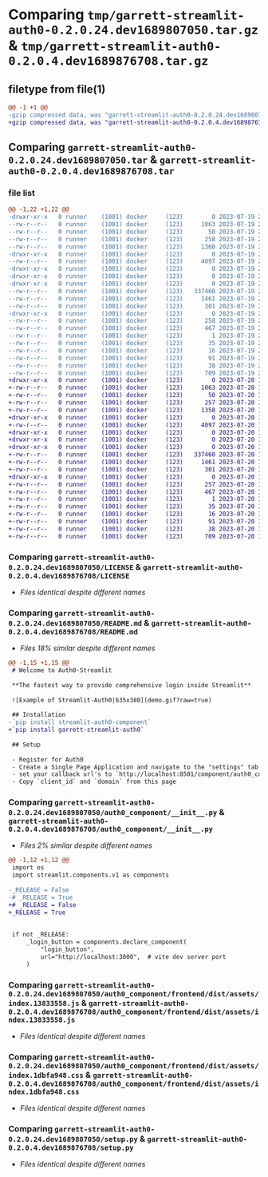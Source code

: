 # Comparing `tmp/garrett-streamlit-auth0-0.2.0.24.dev1689807050.tar.gz` & `tmp/garrett-streamlit-auth0-0.2.0.4.dev1689876708.tar.gz`

## filetype from file(1)

```diff
@@ -1 +1 @@
-gzip compressed data, was "garrett-streamlit-auth0-0.2.0.24.dev1689807050.tar", last modified: Wed Jul 19 22:50:50 2023, max compression
+gzip compressed data, was "garrett-streamlit-auth0-0.2.0.4.dev1689876708.tar", last modified: Thu Jul 20 18:11:48 2023, max compression
```

## Comparing `garrett-streamlit-auth0-0.2.0.24.dev1689807050.tar` & `garrett-streamlit-auth0-0.2.0.4.dev1689876708.tar`

### file list

```diff
@@ -1,22 +1,22 @@
-drwxr-xr-x   0 runner    (1001) docker     (123)        0 2023-07-19 22:50:50.369449 garrett-streamlit-auth0-0.2.0.24.dev1689807050/
--rw-r--r--   0 runner    (1001) docker     (123)     1063 2023-07-19 22:50:34.000000 garrett-streamlit-auth0-0.2.0.24.dev1689807050/LICENSE
--rw-r--r--   0 runner    (1001) docker     (123)       50 2023-07-19 22:50:34.000000 garrett-streamlit-auth0-0.2.0.24.dev1689807050/MANIFEST.in
--rw-r--r--   0 runner    (1001) docker     (123)      258 2023-07-19 22:50:50.369449 garrett-streamlit-auth0-0.2.0.24.dev1689807050/PKG-INFO
--rw-r--r--   0 runner    (1001) docker     (123)     1360 2023-07-19 22:50:34.000000 garrett-streamlit-auth0-0.2.0.24.dev1689807050/README.md
-drwxr-xr-x   0 runner    (1001) docker     (123)        0 2023-07-19 22:50:50.361449 garrett-streamlit-auth0-0.2.0.24.dev1689807050/auth0_component/
--rw-r--r--   0 runner    (1001) docker     (123)     4097 2023-07-19 22:50:34.000000 garrett-streamlit-auth0-0.2.0.24.dev1689807050/auth0_component/__init__.py
-drwxr-xr-x   0 runner    (1001) docker     (123)        0 2023-07-19 22:50:50.357449 garrett-streamlit-auth0-0.2.0.24.dev1689807050/auth0_component/frontend/
-drwxr-xr-x   0 runner    (1001) docker     (123)        0 2023-07-19 22:50:50.361449 garrett-streamlit-auth0-0.2.0.24.dev1689807050/auth0_component/frontend/dist/
-drwxr-xr-x   0 runner    (1001) docker     (123)        0 2023-07-19 22:50:50.365449 garrett-streamlit-auth0-0.2.0.24.dev1689807050/auth0_component/frontend/dist/assets/
--rw-r--r--   0 runner    (1001) docker     (123)   337460 2023-07-19 22:50:49.000000 garrett-streamlit-auth0-0.2.0.24.dev1689807050/auth0_component/frontend/dist/assets/index.13833558.js
--rw-r--r--   0 runner    (1001) docker     (123)     1461 2023-07-19 22:50:49.000000 garrett-streamlit-auth0-0.2.0.24.dev1689807050/auth0_component/frontend/dist/assets/index.1dbfa948.css
--rw-r--r--   0 runner    (1001) docker     (123)      301 2023-07-19 22:50:49.000000 garrett-streamlit-auth0-0.2.0.24.dev1689807050/auth0_component/frontend/dist/index.html
-drwxr-xr-x   0 runner    (1001) docker     (123)        0 2023-07-19 22:50:50.369449 garrett-streamlit-auth0-0.2.0.24.dev1689807050/garrett_streamlit_auth0.egg-info/
--rw-r--r--   0 runner    (1001) docker     (123)      258 2023-07-19 22:50:50.000000 garrett-streamlit-auth0-0.2.0.24.dev1689807050/garrett_streamlit_auth0.egg-info/PKG-INFO
--rw-r--r--   0 runner    (1001) docker     (123)      467 2023-07-19 22:50:50.000000 garrett-streamlit-auth0-0.2.0.24.dev1689807050/garrett_streamlit_auth0.egg-info/SOURCES.txt
--rw-r--r--   0 runner    (1001) docker     (123)        1 2023-07-19 22:50:50.000000 garrett-streamlit-auth0-0.2.0.24.dev1689807050/garrett_streamlit_auth0.egg-info/dependency_links.txt
--rw-r--r--   0 runner    (1001) docker     (123)       35 2023-07-19 22:50:50.000000 garrett-streamlit-auth0-0.2.0.24.dev1689807050/garrett_streamlit_auth0.egg-info/requires.txt
--rw-r--r--   0 runner    (1001) docker     (123)       16 2023-07-19 22:50:50.000000 garrett-streamlit-auth0-0.2.0.24.dev1689807050/garrett_streamlit_auth0.egg-info/top_level.txt
--rw-r--r--   0 runner    (1001) docker     (123)       91 2023-07-19 22:50:34.000000 garrett-streamlit-auth0-0.2.0.24.dev1689807050/pyproject.toml
--rw-r--r--   0 runner    (1001) docker     (123)       38 2023-07-19 22:50:50.369449 garrett-streamlit-auth0-0.2.0.24.dev1689807050/setup.cfg
--rw-r--r--   0 runner    (1001) docker     (123)      709 2023-07-19 22:50:34.000000 garrett-streamlit-auth0-0.2.0.24.dev1689807050/setup.py
+drwxr-xr-x   0 runner    (1001) docker     (123)        0 2023-07-20 18:11:48.524284 garrett-streamlit-auth0-0.2.0.4.dev1689876708/
+-rw-r--r--   0 runner    (1001) docker     (123)     1063 2023-07-20 18:11:36.000000 garrett-streamlit-auth0-0.2.0.4.dev1689876708/LICENSE
+-rw-r--r--   0 runner    (1001) docker     (123)       50 2023-07-20 18:11:36.000000 garrett-streamlit-auth0-0.2.0.4.dev1689876708/MANIFEST.in
+-rw-r--r--   0 runner    (1001) docker     (123)      257 2023-07-20 18:11:48.524284 garrett-streamlit-auth0-0.2.0.4.dev1689876708/PKG-INFO
+-rw-r--r--   0 runner    (1001) docker     (123)     1358 2023-07-20 18:11:36.000000 garrett-streamlit-auth0-0.2.0.4.dev1689876708/README.md
+drwxr-xr-x   0 runner    (1001) docker     (123)        0 2023-07-20 18:11:48.524284 garrett-streamlit-auth0-0.2.0.4.dev1689876708/auth0_component/
+-rw-r--r--   0 runner    (1001) docker     (123)     4097 2023-07-20 18:11:36.000000 garrett-streamlit-auth0-0.2.0.4.dev1689876708/auth0_component/__init__.py
+drwxr-xr-x   0 runner    (1001) docker     (123)        0 2023-07-20 18:11:48.524284 garrett-streamlit-auth0-0.2.0.4.dev1689876708/auth0_component/frontend/
+drwxr-xr-x   0 runner    (1001) docker     (123)        0 2023-07-20 18:11:48.524284 garrett-streamlit-auth0-0.2.0.4.dev1689876708/auth0_component/frontend/dist/
+drwxr-xr-x   0 runner    (1001) docker     (123)        0 2023-07-20 18:11:48.524284 garrett-streamlit-auth0-0.2.0.4.dev1689876708/auth0_component/frontend/dist/assets/
+-rw-r--r--   0 runner    (1001) docker     (123)   337460 2023-07-20 18:11:48.000000 garrett-streamlit-auth0-0.2.0.4.dev1689876708/auth0_component/frontend/dist/assets/index.13833558.js
+-rw-r--r--   0 runner    (1001) docker     (123)     1461 2023-07-20 18:11:48.000000 garrett-streamlit-auth0-0.2.0.4.dev1689876708/auth0_component/frontend/dist/assets/index.1dbfa948.css
+-rw-r--r--   0 runner    (1001) docker     (123)      301 2023-07-20 18:11:48.000000 garrett-streamlit-auth0-0.2.0.4.dev1689876708/auth0_component/frontend/dist/index.html
+drwxr-xr-x   0 runner    (1001) docker     (123)        0 2023-07-20 18:11:48.524284 garrett-streamlit-auth0-0.2.0.4.dev1689876708/garrett_streamlit_auth0.egg-info/
+-rw-r--r--   0 runner    (1001) docker     (123)      257 2023-07-20 18:11:48.000000 garrett-streamlit-auth0-0.2.0.4.dev1689876708/garrett_streamlit_auth0.egg-info/PKG-INFO
+-rw-r--r--   0 runner    (1001) docker     (123)      467 2023-07-20 18:11:48.000000 garrett-streamlit-auth0-0.2.0.4.dev1689876708/garrett_streamlit_auth0.egg-info/SOURCES.txt
+-rw-r--r--   0 runner    (1001) docker     (123)        1 2023-07-20 18:11:48.000000 garrett-streamlit-auth0-0.2.0.4.dev1689876708/garrett_streamlit_auth0.egg-info/dependency_links.txt
+-rw-r--r--   0 runner    (1001) docker     (123)       35 2023-07-20 18:11:48.000000 garrett-streamlit-auth0-0.2.0.4.dev1689876708/garrett_streamlit_auth0.egg-info/requires.txt
+-rw-r--r--   0 runner    (1001) docker     (123)       16 2023-07-20 18:11:48.000000 garrett-streamlit-auth0-0.2.0.4.dev1689876708/garrett_streamlit_auth0.egg-info/top_level.txt
+-rw-r--r--   0 runner    (1001) docker     (123)       91 2023-07-20 18:11:36.000000 garrett-streamlit-auth0-0.2.0.4.dev1689876708/pyproject.toml
+-rw-r--r--   0 runner    (1001) docker     (123)       38 2023-07-20 18:11:48.524284 garrett-streamlit-auth0-0.2.0.4.dev1689876708/setup.cfg
+-rw-r--r--   0 runner    (1001) docker     (123)      709 2023-07-20 18:11:36.000000 garrett-streamlit-auth0-0.2.0.4.dev1689876708/setup.py
```

### Comparing `garrett-streamlit-auth0-0.2.0.24.dev1689807050/LICENSE` & `garrett-streamlit-auth0-0.2.0.4.dev1689876708/LICENSE`

 * *Files identical despite different names*

### Comparing `garrett-streamlit-auth0-0.2.0.24.dev1689807050/README.md` & `garrett-streamlit-auth0-0.2.0.4.dev1689876708/README.md`

 * *Files 18% similar despite different names*

```diff
@@ -1,15 +1,15 @@
 # Welcome to Auth0-Streamlit
 
 **The fastest way to provide comprehensive login inside Streamlit**
 
 ![Example of Streamlit-Auth0|635x380](demo.gif?raw=true)
 
 ## Installation
-`pip install streamlit-auth0-component`
+`pip install garrett-streamlit-auth0`
 
 ## Setup
 
 - Register for Auth0
 - Create a Single Page Application and navigate to the "settings" tab 
 - set your callback url's to `http://localhost:8501/component/auth0_component.login_button/index.html` assuming you're running on localhost or `http://YOUR_DOMAIN/component/auth0_component.login_button/index.html` if you're deploying
 - Copy `client_id` and `domain` from this page
```

### Comparing `garrett-streamlit-auth0-0.2.0.24.dev1689807050/auth0_component/__init__.py` & `garrett-streamlit-auth0-0.2.0.4.dev1689876708/auth0_component/__init__.py`

 * *Files 2% similar despite different names*

```diff
@@ -1,12 +1,12 @@
 import os
 import streamlit.components.v1 as components
 
-_RELEASE = False
-# _RELEASE = True
+# _RELEASE = False
+_RELEASE = True
 
 
 if not _RELEASE:
     _login_button = components.declare_component(
         "login_button",
         url="http://localhost:3000",  # vite dev server port
     )
```

### Comparing `garrett-streamlit-auth0-0.2.0.24.dev1689807050/auth0_component/frontend/dist/assets/index.13833558.js` & `garrett-streamlit-auth0-0.2.0.4.dev1689876708/auth0_component/frontend/dist/assets/index.13833558.js`

 * *Files identical despite different names*

### Comparing `garrett-streamlit-auth0-0.2.0.24.dev1689807050/auth0_component/frontend/dist/assets/index.1dbfa948.css` & `garrett-streamlit-auth0-0.2.0.4.dev1689876708/auth0_component/frontend/dist/assets/index.1dbfa948.css`

 * *Files identical despite different names*

### Comparing `garrett-streamlit-auth0-0.2.0.24.dev1689807050/setup.py` & `garrett-streamlit-auth0-0.2.0.4.dev1689876708/setup.py`

 * *Files identical despite different names*

